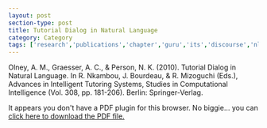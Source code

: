 ```yaml
---
layout: post
section-type: post
title: Tutorial Dialog in Natural Language
category: Category
tags: ['research','publications','chapter','guru','its','discourse','nlp','education-research']
---
```

Olney, A. M., Graesser, A. C., & Person, N. K. (2010). Tutorial Dialog in Natural Language. In R. Nkambou, J. Bourdeau, & R. Mizoguchi (Eds.), Advances in Intelligent Tutoring Systems, Studies in Computational Intelligence (Vol. 308, pp. 181-206). Berlin: Springer-Verlag. 

<object data="https://blogs.memphis.edu/aolney/files/2019/10/olney_advances_its_2010.pdf" type="application/pdf" width="100%" height="600px">
 
  <p>It appears you don't have a PDF plugin for this browser.
  No biggie... you can <a href="https://blogs.memphis.edu/aolney/files/2019/10/olney_advances_its_2010.pdf">click here to
  download the PDF file.</a></p>
  
</object>
